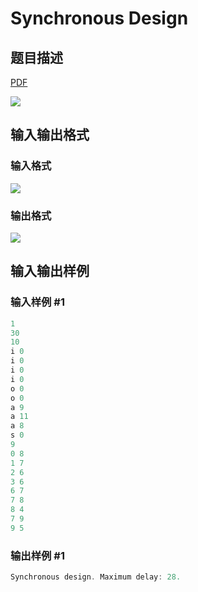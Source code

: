 # Synchronous Design

## 题目描述

[problemUrl]: https://uva.onlinejudge.org/index.php?option=com_onlinejudge&Itemid=8&category=3&page=show_problem&problem=128

[PDF](https://uva.onlinejudge.org/external/1/p192.pdf)

![](https://cdn.luogu.com.cn/upload/vjudge_pic/UVA192/4d049e4772b0ba5b9ad56ed2e6be33e971d9e893.png)

## 输入输出格式

### 输入格式

![](https://cdn.luogu.com.cn/upload/vjudge_pic/UVA192/d54356e85ec4d4b9d560ac80b43aa0b0d3d19d1d.png)

### 输出格式

![](https://cdn.luogu.com.cn/upload/vjudge_pic/UVA192/9cf0bb860d849d9c9844ca736bdcd0043ed21300.png)

## 输入输出样例

### 输入样例 #1

```cpp
1
30
10
i 0
i 0
i 0
i 0
o 0
o 0
a 9
a 11
a 8
s 0
9
0 8
1 7
2 6
3 6
6 7
7 8
8 4
7 9
9 5
```


### 输出样例 #1

```cpp
Synchronous design. Maximum delay: 28.
```


